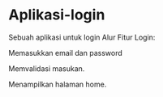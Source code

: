 # Aplikasi-login
Sebuah aplikasi untuk login
Alur Fitur Login:

Memasukkan email dan password

Memvalidasi masukan.

Menampilkan halaman home.
